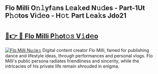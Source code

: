 ## Flo Milli O𝚗𝚕yf𝚊ns L𝚎a𝚔ed N𝚞𝚍es - Part-1Ut P𝚑𝚘tos Vi𝚍𝚎o - H𝚘𝚝 Part L𝚎a𝚔s Jdo21

# <h2><a href="http://kf45mj.oniu.top/?m=Flo+Milli">🔗👉 🔴 Flo Milli P𝚑ot𝚘𝚜 V𝚒d𝚎o</a></h2>

[![Flo Milli Nu𝚍e𝚜](https://i.imgur.com/0qMVB7G.gif)](http://kf45mj.oniu.top/?m=Flo+Milli)
Digital content creator Flo Milli, famed for publishing dance and lifestyle ideas, through performances and personal vlogs. Flo Milli's public persona radiates friendliness and sincerity, while the intricacies of his private life remain shrouded in enigma.  
